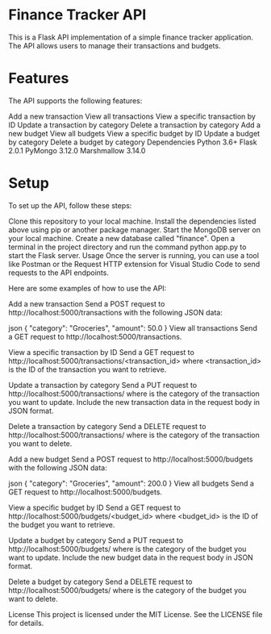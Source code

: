 # Finance Tracker API
This is a Flask API implementation of a simple finance tracker application. The API allows users to manage their transactions and budgets.

# Features
The API supports the following features:

Add a new transaction
View all transactions
View a specific transaction by ID
Update a transaction by category
Delete a transaction by category
Add a new budget
View all budgets
View a specific budget by ID
Update a budget by category
Delete a budget by category
Dependencies
Python 3.6+
Flask 2.0.1
PyMongo 3.12.0
Marshmallow 3.14.0
# Setup
To set up the API, follow these steps:

Clone this repository to your local machine.
Install the dependencies listed above using pip or another package manager.
Start the MongoDB server on your local machine.
Create a new database called "finance".
Open a terminal in the project directory and run the command python app.py to start the Flask server.
Usage
Once the server is running, you can use a tool like Postman or the Request HTTP extension for Visual Studio Code to send requests to the API endpoints.

Here are some examples of how to use the API:

Add a new transaction
Send a POST request to http://localhost:5000/transactions with the following JSON data:

json
{
    "category": "Groceries",
    "amount": 50.0
}
View all transactions
Send a GET request to http://localhost:5000/transactions.

View a specific transaction by ID
Send a GET request to http://localhost:5000/transactions/<transaction_id> where <transaction_id> is the ID of the transaction you want to retrieve.

Update a transaction by category
Send a PUT request to http://localhost:5000/transactions/<category> where <category> is the category of the transaction you want to update. Include the new transaction data in the request body in JSON format.

Delete a transaction by category
Send a DELETE request to http://localhost:5000/transactions/<category> where <category> is the category of the transaction you want to delete.

Add a new budget
Send a POST request to http://localhost:5000/budgets with the following JSON data:

json
{
    "category": "Groceries",
    "amount": 200.0
}
View all budgets
Send a GET request to http://localhost:5000/budgets.

View a specific budget by ID
Send a GET request to http://localhost:5000/budgets/<budget_id> where <budget_id> is the ID of the budget you want to retrieve.

Update a budget by category
Send a PUT request to http://localhost:5000/budgets/<category> where <category> is the category of the budget you want to update. Include the new budget data in the request body in JSON format.

Delete a budget by category
Send a DELETE request to http://localhost:5000/budgets/<category> where <category> is the category of the budget you want to delete.

License
This project is licensed under the MIT License. See the LICENSE file for details.

